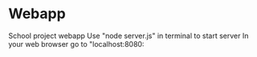 # Webapp
 School project webapp
 Use "node server.js" in terminal to start server
 In your web browser go to "localhost:8080:
